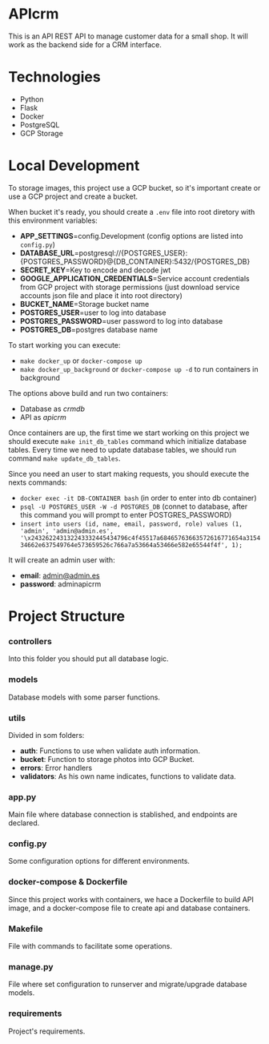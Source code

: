 # APIcrm
This is an API REST API to manage customer data for a small shop. It will  work  as  the  backend  side  for  a  CRM  interface.

# Technologies
* Python
* Flask
* Docker
* PostgreSQL
* GCP Storage

# Local Development
To storage images, this project use a GCP bucket, so it's important create or use a GCP project and create a bucket.

When bucket it's ready, you should create a `.env` file into root diretory with this environment variables:
* **APP_SETTINGS**=config.Development (config options are listed into `config.py`)
* **DATABASE_URL**=postgresql://{POSTGRES_USER}:{POSTGRES_PASSWORD}@{DB_CONTAINER}:5432/{POSTGRES_DB}
* **SECRET_KEY**=Key to encode and decode jwt
* **GOOGLE_APPLICATION_CREDENTIALS**=Service account credentials from GCP project with storage permissions (just download service accounts json file and place it into root directory)
* **BUCKET_NAME**=Storage bucket name
* **POSTGRES_USER**=user to log into database
* **POSTGRES_PASSWORD**=user password to log into database
* **POSTGRES_DB**=postgres database name

To start working you can execute:
* `make docker_up` or `docker-compose up`
* `make docker_up_background` or `docker-compose up -d` to run containers in background

The options above build and run two containers:
* Database as *crmdb*
* API as *apicrm*

Once containers are up, the first time we start working on this project we should execute `make init_db_tables` 
command which initialize database tables.
Every time we need to update database tables, we should run command `make update_db_tables`.

Since you need an user to start making requests, you should execute the nexts commands:
* `docker exec -it DB-CONTAINER bash` (in order to enter into db container)
* `psql -U POSTGRES_USER -W -d POSTGRES_DB` (connet to database, after this command you will prompt to enter POSTGRES_PASSWORD)
* `insert into users (id, name, email, password, role) values (1, 'admin', 'admin@admin.es', '\x243262243132243332445434796c4f45517a68465763663572616771654a315434662e637549764e573659526c766a7a53664a53466e582e65544f4f', 1);`

It will create an admin user with:
* **email**: admin@admin.es
* **password**: adminapicrm

# Project Structure
### controllers
Into this folder you should put all database logic.
### models
Database models with some parser functions.
### utils
Divided in som folders:
* **auth**: Functions to use when validate auth information.
* **bucket**: Function to storage photos into GCP Bucket.
* **errors**: Error handlers
* **validators**: As his own name indicates, functions to validate data.
### app.py
Main file where database connection is stablished, and endpoints are declared.
### config.py
Some configuration options for different environments.
### docker-compose & Dockerfile
Since this project works with containers, we hace a Dockerfile to build API image, and a docker-compose file to create api and database containers.
### Makefile
File with commands to facilitate some operations.
### manage.py
File where set configuration to runserver and migrate/upgrade database models.
### requirements
Project's requirements.